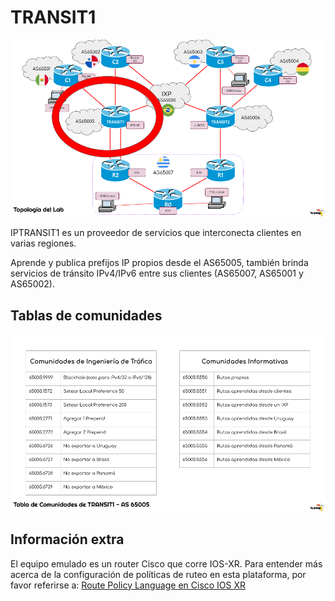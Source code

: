 # TRANSIT1

![TRANSIT1](/assets/img/lacnog-handson-bgp-as65005.png)

IPTRANSIT1 es un proveedor de servicios que interconecta clientes en varias regiones.

Aprende y publica prefijos IP propios desde el AS65005, también brinda servicios de tránsito IPv4/IPv6 entre sus clientes (AS65007, AS65001 y AS65002).

## Tablas de comunidades

![Tablas de comunidades del AS65005](/assets/img/lacnog-handson-bgp-communities-as65005.png)


## Información extra

El equipo emulado es un router Cisco que corre IOS-XR. Para entender más acerca de la configuración de políticas de ruteo en esta plataforma, por favor referirse a: 
[Route Policy Language en Cisco IOS XR](https://www.cisco.com/c/dam/en_us/training-events/le31/le46/cln/pdf/webinar_slides/RPL-Webinar-Slides-CLN.pdf)